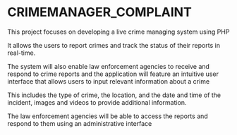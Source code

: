 # CRIMEMANAGER_COMPLAINT
This project focuses on developing a live crime managing system using PHP

It allows the users to report crimes and track the status of their reports in real-time. 

The system will also enable law enforcement agencies to receive and respond to crime reports and the application will feature an intuitive user interface that allows users to input relevant information about a crime

This includes the type of crime, the location, and the date and time of the incident, images and videos to provide additional information.

The law enforcement agencies will be able to access the    reports and respond to them using an administrative interface


